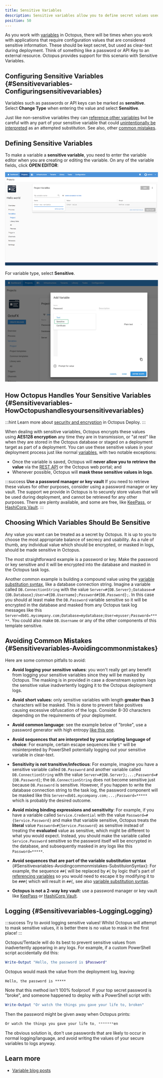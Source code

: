```yaml
---
title: Sensitive Variables
description: Sensitive variables allow you to define secret values used in your applications that are secured stored in Octopus.
position: 50
---
```


As you work with [variables](/docs/projects/variables/index.md) in Octopus, there will be times when you work with applications that require configuration values that are considered sensitive information. These should be kept secret, but used as clear-text during deployment. Think of something like a password or API Key to an external resource. Octopus provides support for this scenario with Sensitive Variables.

## Configuring Sensitive Variables {#Sensitivevariables-Configuringsensitivevariables}

Variables such as passwords or API keys can be marked as **sensitive**. Select **Change Type** when entering the value and select **Sensitive**.

Just like non-sensitive variables they can [reference other variables](/docs/projects/variables/index.md#Bindingsyntax-Referencingvariablesinstepdefinitions) but be careful with any part of your sensitive variable that could [unintentionally be interpreted](/docs/projects/variables/sensitive-variables.md#Sensitivevariables-Avoidingcommonmistakes-SubstituionSyntax) as an attempted substitution. See also, other [common mistakes](#Sensitivevariables-Avoidingcommonmistakes).

## Defining Sensitive Variables

To make a variable a **sensitive variable**, you need to enter the variable editor when you are creating or editing the variable. On any of the variable fields, click **OPEN EDITOR**:

![Open Variable Editor](images/open-editor.png)

For variable type, select **Sensitive**.

![Variable editor](images/variable-editor.jpg)

## How Octopus Handles Your Sensitive Variables {#Sensitivevariables-HowOctopushandlesyoursensitivevariables}

:::hint
Learn more about [security and encryption](/docs/administration/security/data-encryption.md) in Octopus Deploy.
:::

When dealing with sensitive variables, Octopus encrypts these values using **AES128 encryption** any time they are in transmission, or "at rest" like when they are stored in the Octopus database or staged on a deployment target as part of a deployment. You can use these sensitive values in your deployment process just like normal [variables](/docs/projects/variables/index.md), with two notable exceptions:

- Once the variable is saved, Octopus will **never allow you to retrieve the value** via the [REST API](/docs/octopus-rest-api/index.md) or the Octopus web portal; and
- Whenever possible, Octopus will **mask these sensitive values in logs**.

:::success
**Use a password manager or key vault**
If you need to retrieve these values for other purposes, consider using a password manager or key vault. The support we provide in Octopus is to securely store values that will be used during deployment, and cannot be retrieved for any other purposes. There are plenty available, and some are free, like [KeePass](http://keepass.info/), or [HashiCorp Vault](https://www.vaultproject.io/).
:::

## Choosing Which Variables Should Be Sensitive

Any value you want can be treated as a secret by Octopus. It is up to you to choose the most appropriate balance of secrecy and usability. As a rule of thumb, any individual value which should be encrypted, or masked in logs, should be made sensitive in Octopus.

The most straightforward example is a password or key. Make the password or key sensitive and it will be encrypted into the database and masked in the Octopus task logs.

Another common example is building a compound value using the [variable substitution syntax](/docs/projects/variables/variable-substitutions.md), like a database connection string. Imagine a variable called `DB.ConnectionString` with the value `Server=#{DB.Server};Database=#{DB.Database};User=#{DB.Username};Password#{DB.Password};`. In this case you should at least make the `DB.Password` variable sensitive so it will be encrypted in the database and masked from any Octopus task log messages like this `Server=db01.mycompany.com;Database=mydatabase;User=myuser;Password=*****`. You could also make `DB.Username` or any of the other components of this template sensitive.

## Avoiding Common Mistakes {#Sensitivevariables-Avoidingcommonmistakes}

Here are some common pitfalls to avoid:

- **Avoid logging your sensitive values**: you won't really get any benefit from logging your sensitive variables since they will be masked by Octopus. The masking is in provided in case a downstream system logs the sensitive value inadvertently logging it to the Octopus deployment logs.
- **Avoid short values:** only sensitive variables with length **greater than 3** characters will be masked. This is done to prevent false positives causing excessive obfuscation of the logs. Consider 8-30 characters depending on the requirements of your deployment.
- **Avoid common language**: see the example below of "broke", use a password generator with high entropy [like this one](http://passwordsgenerator.net/).
- **Avoid sequences that are interpreted by your scripting language of choice**: For example, certain escape sequences like `$^` will be misinterpreted by PowerShell potentially logging out your sensitive variable in clear-text.
- **Sensitivity is not transitive/infectious**: For example, imagine you have a sensitive variable called `DB.Password` and another variable called `DB.ConnectionString` with the value `Server=#{DB.Server};...;Password=#{DB.Password}`; the `DB.ConnectionString` does not become sensitive just because `DB.Password` is sensitive. However, if you happen to write the database connection string to the task log, the password component will be masked like this `Server=db01.mycompany.com;...;Password=*****` which is probably the desired outcome.
- **Avoid mixing binding expressions and sensitivity**: For example, if you have a variable called `Service.Credential` with the value `Password=#{Service.Password}` and make that variable sensitive, Octopus treats the **literal** value `Password=#{Service.Password}` as sensitive instead of treating the **evaluated** value as sensitive, which might be different to what you would expect. Instead, you should make the variable called `Service.Password` sensitive so the password itself will be encrypted in the database, and subsequently masked in any logs like this `Password=*****`.
- **Avoid sequences that are part of the variable substitution syntax** {#Sensitivevariables-Avoidingcommonmistakes-SubstituionSyntax}: For example, the sequence `##{` will be replaced by `#{` by logic that's part of [referencing variables](/docs/projects/variables/index.md#Bindingsyntax-Referencingvariablesinstepdefinitions) so you would need to escape it by modifying it to be `###{` which will result in `##{`, see also [variable substitution syntax](/docs/projects/variables/variable-substitutions.md).

- **Octopus is not a 2-way key vault**: use a password manager or key vault like [KeePass](http://keepass.info/) or [HashiCorp Vault](https://www.vaultproject.io/).

## Logging {#Sensitivevariables-LoggingLogging}

:::success
Try to avoid logging sensitive values! Whilst Octopus will attempt to mask sensitive values, it is better there is no value to mask in the first place!
:::

Octopus/Tentacle will do its best to prevent sensitive values from inadvertently appearing in any logs. For example, if a custom PowerShell script accidentally did this:

```powershell
Write-Output "Hello, the password is $Password"
```

Octopus would mask the value from the deployment log, leaving:

```text
Hello, the password is *****
```

Note that this method isn't 100% foolproof. If your top secret password is "broke", and someone happened to deploy with a PowerShell script with:

```powershell
Write-Output "Or watch the things you gave your life to, broken"
```

Then the password might be given away when Octopus prints:

```powershell
Or watch the things you gave your life to, *******en
```

The obvious solution is, don't use passwords that are likely to occur in normal logging/language, and avoid writing the values of your secure variables to logs anyway.

## Learn more

- [Variable blog posts](https://www.octopus.com/blog/tag/variables)